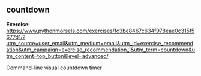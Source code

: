 ## countdown

**Exercise:** https://www.pythonmorsels.com/exercises/fc3be8467c634f978eae0c315f5677d1/?utm_source=user_email&utm_medium=email&utm_id=exercise_recommendation&utm_campaign=exercise_recommendation_1&utm_term=countdown&utm_content=top_button&level=advanced/

Command-line visual countdown timer

